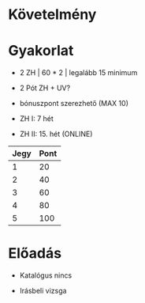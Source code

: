 # Követelmény

# Gyakorlat

- 2 ZH | 60 * 2 | legalább 15 minimum

- 2 Pót ZH + UV?

- bónuszpont szerezhető (MAX 10)

- ZH I: 7 hét

- ZH II: 15. hét (ONLINE)

| Jegy | Pont  |
|---|-----|
| 1 | 20  |
| 2 | 40  |
| 3 | 60  |
| 4 | 80  |
| 5 | 100 |

# Előadás

- Katalógus nincs

- Irásbeli vizsga